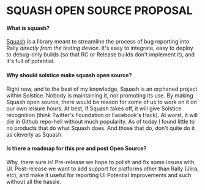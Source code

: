 # **SQUASH OPEN SOURCE PROPOSAL**


#### What is squash?
[Squash](https://github.com/SolsticeConsulting/Squash "Github Link") is a library meant to streamline the process of bug reporting into Rally _directly from the testing device_. It's easy to integrate, easy to deploy to debug-only builds (so that RC or Release builds don't implement it), and it's full of potential.

#### Why should solstice make squash open source?
Right now, and to the best of my knowledge, Squash is an orphaned project within Solstice. Nobody is maintaining it, nor promoting its use. By making Squash open source, there would be reason for some of us to work on it on our own leisure hours. At best, if Squash takes off, it will give Solstice recognition (think Twitter's Foundation or Facebook's Hack). At worst, it will die in Github repo-hell without much popularity. As of today I found little to no products that do what Squash does. And those that do, don't quite do it as cleverly as Squash.

#### Is there a roadmap for this pre and post Open Source?
Why, there sure is! Pre-release we hope to polish and fix some issues with UI. Post-release we want to add support for platforms other than Rally (Jiira, etc), and make it useful for reporting UI Potential Improvements and such without all the hassle.